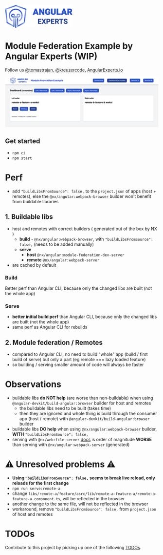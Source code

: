 <img height="75px" src="https://raw.githubusercontent.com/angular-experts-io/module-federation-example/master/apps/host-example/src/assets/angular-experts.png" />

# Module Federation Example by Angular Experts (WIP)

Follow us [@tomastrajan](https://twitter.com/tomastrajan), [@kreuzercode](https://twitter.com/kreuzercode), [AngularExperts.io](https://angularexperts.io)


<img src="https://raw.githubusercontent.com/angular-experts-io/module-federation-example/master/docs/example.jpg" />

## Get started

- `npm ci`
- `npm start`

# Perf

* add `"buildLibsFromSource": false,` to the `project.json` of apps (host + remotes), else the `@nx/angular:webpack-browser` builder won't benefit from buildable libraries

## 1. Buildable libs

* host and remotes with correct builders ( generated out of the box by NX )
  * **build** - `@nx/angular:webpack-browser`, with `"buildLibsFromSource": false,` (needs to be added manually) 
  * **serve** 
    * **host** `@nx/angular:module-federation-dev-server` 
    * **remote** `@nx/angular:webpack-server`
* are cached by default

### Build

Better perf than Angular CLI, because only the changed libs are built (not the whole app)

### Serve

* **better initial build perf** than Angular CLI, because only the changed libs are built (not the whole app)
* same perf as Angular CLI for rebuilds

## 2. Module federation / Remotes

* compared to Angular CLI, no need to build "whole" app (build / first build of serve) but only a part (eg remote === lazy loaded feature)
* so building / serving smaller amount of code will always be faster


# Observations

* buildable libs **do NOT help** (are worse than non-buildable) when using `@angular-devkit/build-angular:browser` builder for host and remotes
  * the buildable libs need to be built (takes time)
  * then they are ignored and whole thing is build through the consumer app (host / remote) with  `@angular-devkit/build-angular:browser` builder
* buildable libs **DO help** when using `@nx/angular:webpack-browser` builder, **WITH** `"buildLibsFromSource": false,`
* serving with `@nx/web:file-server` [docs](https://nx.dev/recipes/other/setup-incremental-builds-angular#running-and-serving-incremental-builds) is order of magnitude **WORSE** than serving with `@nx/angular:webpack-server` (generated)

# ⚠️ Unresolved problems ⚠️

*  **Using `"buildLibsFromSource": false,` seems to break live reload, only reloads for the first change**
  * `npm run serve:remote-a`
  * change `libs/remote-a/feature/asrc/lib/remote-a-feature-a/remote-a-feature-a.component.ts`, will be reflected in the browser
  * another change to the same file, will not be reflected in the browser
  * workaround, remove `"buildLibsFromSource": false,` from `project.json` of  host and remotes

# TODOs

Contribute to this project by picking up one of the following [TODOs](TODO.md).
